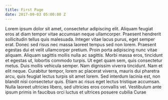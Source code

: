 ```yaml
---
title: First Page
date: 2017-09-03 05:00:00 Z
---
```


Lorem ipsum dolor sit amet, consectetur adipiscing elit. Aliquam feugiat eros at diam tempor vitae accumsan neque ullamcorper. Praesent hendrerit sollicitudin tellus quis malesuada. Integer vitae lacus purus, eget semper erat. Donec sed risus nec massa laoreet tempus sed non lorem. Praesent egestas dui et velit ullamcorper pretium. Proin porta adipiscing nunc vitae aliquam. Aliquam sagittis mollis nulla ac sagittis. Morbi massa eros, tincidunt et egestas ut, lobortis commodo turpis. Ut eget quam sem, quis consectetur metus. Duis mollis vehicula semper. Nam dignissim viverra tincidunt. Nam et elit neque. Curabitur tempor, lorem ac placerat viverra, mauris dui pharetra arcu, quis feugiat lectus turpis sit amet lorem. Sed interdum lacinia est, non blandit nisi consectetur quis. Etiam ac risus eget lectus tristique accumsan. Nulla laoreet ultricies libero, sed ultricies eros convallis vel. Vestibulum ante ipsum primis in faucibus orci luctus et ultrices posuere cubilia Curae